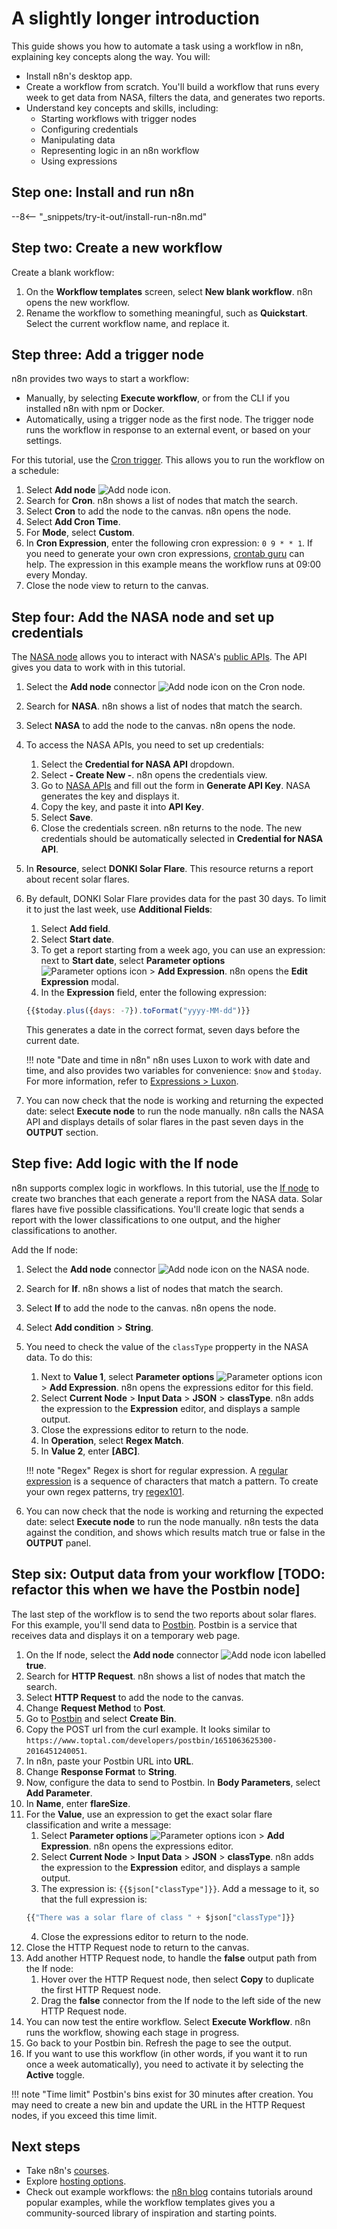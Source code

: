 # A slightly longer introduction

This guide shows you how to automate a task using a workflow in n8n, explaining key concepts along the way. You will:

* Install n8n's desktop app.
* Create a workflow from scratch. You'll build a workflow that runs every week to get data from NASA, filters the data, and generates two reports.
* Understand key concepts and skills, including:
    * Starting workflows with trigger nodes
    * Configuring credentials
    * Manipulating data
    * Representing logic in an n8n workflow
    * Using expressions

<n8n-demo workflow='{
  "name": "Quickstart test",
  "nodes": [
    {
      "parameters": {},
      "name": "Start",
      "type": "n8n-nodes-base.start",
      "typeVersion": 1,
      "position": [
        240,
        300
      ]
    },
    {
      "parameters": {
        "triggerTimes": {
          "item": [
            {
              "mode": "custom",
              "cronExpression": "0 9 * * 1"
            }
          ]
        }
      },
      "name": "Cron",
      "type": "n8n-nodes-base.cron",
      "typeVersion": 1,
      "position": [
        420,
        620
      ]
    },
    {
      "parameters": {
        "resource": "donkiSolarFlare",
        "additionalFields": {
          "startDate": "={{$today.plus({days: -7}).toFormat(\"yyyy-MM-dd\")}}"
        }
      },
      "name": "NASA",
      "type": "n8n-nodes-base.nasa",
      "typeVersion": 1,
      "position": [
        640,
        620
      ],
      "credentials": {
        "nasaApi": {
          "id": "5",
          "name": "NASA account"
        }
      }
    },
    {
      "parameters": {
        "conditions": {
          "string": [
            {
              "value1": "={{$json[\"classType\"]}}",
              "operation": "regex",
              "value2": "[ABC]"
            }
          ]
        }
      },
      "name": "IF",
      "type": "n8n-nodes-base.if",
      "typeVersion": 1,
      "position": [
        860,
        620
      ]
    },
    {
      "parameters": {
        "requestMethod": "POST",
        "url": "https://www.toptal.com/developers/postbin/1651063625300-2016451240051",
        "responseFormat": "string",
        "options": {},
        "bodyParametersUi": {
          "parameter": [
            {
              "name": "flareSize",
              "value": "=There was a solar flare of class {{$json[\"classType\"]}}"
            }
          ]
        }
      },
      "name": "HTTP Request",
      "type": "n8n-nodes-base.httpRequest",
      "typeVersion": 1,
      "position": [
        1080,
        400
      ]
    },
    {
      "parameters": {
        "requestMethod": "POST",
        "url": "https://www.toptal.com/developers/postbin/1651063625300-2016451240051",
        "responseFormat": "string",
        "options": {},
        "bodyParametersUi": {
          "parameter": [
            {
              "name": "flareSize",
              "value": "=There was a solar flare of class {{$json[\"classType\"]}}"
            }
          ]
        }
      },
      "name": "HTTP Request1",
      "type": "n8n-nodes-base.httpRequest",
      "typeVersion": 1,
      "position": [
        1080,
        760
      ]
    },
    {
      "parameters": {
        "content": "# Test"
      },
      "name": "Note",
      "type": "n8n-nodes-base.stickyNote",
      "typeVersion": 1,
      "position": [
        440,
        440
      ]
    }
  ],
  "connections": {
    "Cron": {
      "main": [
        [
          {
            "node": "NASA",
            "type": "main",
            "index": 0
          }
        ]
      ]
    },
    "NASA": {
      "main": [
        [
          {
            "node": "IF",
            "type": "main",
            "index": 0
          }
        ]
      ]
    },
    "IF": {
      "main": [
        [
          {
            "node": "HTTP Request",
            "type": "main",
            "index": 0
          }
        ],
        [
          {
            "node": "HTTP Request1",
            "type": "main",
            "index": 0
          }
        ]
      ]
    }
  },
  "active": false,
  "settings": {},
  "id": 16
}'></n8n-demo>


## Step one: Install and run n8n

--8<-- "_snippets/try-it-out/install-run-n8n.md"

## Step two: Create a new workflow

Create a blank workflow:

1. On the **Workflow templates** screen, select **New blank workflow**. n8n opens the new workflow.
2. Rename the workflow to something meaningful, such as **Quickstart**. Select the current workflow name, and replace it.

## Step three: Add a trigger node

n8n provides two ways to start a workflow:

* Manually, by selecting **Execute workflow**, or from the CLI if you installed n8n with npm or Docker.
* Automatically, using a trigger node as the first node. The trigger node runs the workflow in response to an external event, or based on your settings.

For this tutorial, use the [Cron trigger](/integrations/core-nodes/n8n-nodes-base.cron/). This allows you to run the workflow on a schedule:

1. Select **Add node** <span class="inline-image">![Add node icon](/_images/try-it-out/quickstart/add-node.png)</span>.
2. Search for **Cron**. n8n shows a list of nodes that match the search.
3. Select **Cron** to add the node to the canvas. n8n opens the node.
4. Select **Add Cron Time**.
5. For **Mode**, select **Custom**.
6. In **Cron Expression**, enter the following cron expression: `0 9 * * 1`. If you need to generate your own cron expressions, [crontab guru](https://crontab.guru/) can help. The expression in this example means the workflow runs at 09:00 every Monday.
7. Close the node view to return to the canvas.


## Step four: Add the NASA node and set up credentials

The [NASA node](/integrations/nodes/n8n-nodes-base.nasa/) allows you to interact with NASA's [public APIs](https://api.nasa.gov/). The API gives you data to work with in this tutorial.

1. Select the **Add node** connector <span class="inline-image">![Add node icon](/_images/try-it-out/quickstart/add-node-small.png)</span> on the Cron node.
2. Search for **NASA**. n8n shows a list of nodes that match the search.
3. Select **NASA** to add the node to the canvas. n8n opens the node.
4. To access the NASA APIs, you need to set up credentials:
    1. Select the  **Credential for NASA API** dropdown.
    2. Select **- Create New -**. n8n opens the credentials view.
    3. Go to [NASA APIs](https://api.nasa.gov/) and fill out the form in **Generate API Key**. NASA generates the key and displays it.
    4. Copy the key, and paste it into **API Key**.
    5. Select **Save**.
    6. Close the credentials screen. n8n returns to the node. The new credentials should be automatically selected in **Credential for NASA API**.
5. In **Resource**, select **DONKI Solar Flare**. This resource returns a report about recent solar flares.
6. By default, DONKI Solar Flare provides data for the past 30 days. To limit it to just the last week, use **Additional Fields**:
    1. Select **Add field**.
    2. Select **Start date**.
    3. To get a report starting from a week ago, you can use an expression: next to **Start date**, select **Parameter options** <span class="inline-image">![Parameter options icon](/_images/try-it-out/quickstart/parameter-options.png)</span> > **Add Expression**. n8n opens the **Edit Expression** modal.
    4. In the **Expression** field, enter the following expression:
    ```js
    {{$today.plus({days: -7}).toFormat("yyyy-MM-dd")}}
    ```
    This generates a date in the correct format, seven days before the current date.

    !!! note "Date and time in n8n"
        n8n uses Luxon to work with date and time, and also provides two variables for convenience: `$now` and `$today`. For more information, refer to [Expressions > Luxon](/code-examples/expressions/luxon/). 

7. You can now check that the node is working and returning the expected date: select **Execute node** to run the node manually. n8n calls the NASA API and displays details of solar flares in the past seven days in the **OUTPUT** section.

## Step five: Add logic with the If node

n8n supports complex logic in workflows. In this tutorial, use the [If node](/integrations/core-nodes/n8n-nodes-base.if) to create two branches that each generate a report from the NASA data. Solar flares have five possible classifications. You'll create logic that sends a report with the lower classifications to one output, and the higher classifications to another. 

Add the If node:

1. Select the **Add node** connector <span class="inline-image">![Add node icon](/_images/try-it-out/quickstart/add-node.png)</span> on the NASA node.
2. Search for **If**. n8n shows a list of nodes that match the search.
3. Select **If** to add the node to the canvas. n8n opens the node.
4. Select **Add condition** > **String**.
5. You need to check the value of the `classType` propperty in the NASA data. To do this:
    1. Next to **Value 1**, select **Parameter options** <span class="inline-image">![Parameter options icon](/_images/try-it-out/quickstart/parameter-options.png)</span> > **Add Expression**. n8n opens the expressions editor for this field.
    2. Select **Current Node** > **Input Data** > **JSON** > **classType**. n8n adds the expression to the **Expression** editor, and displays a sample output.
    3. Close the expressions editor to return to the node.
    4. In **Operation**, select **Regex Match**.
    5. In **Value 2**, enter **[ABC]**.

    !!! note "Regex"
        Regex is short for regular expression. A [regular expression](https://en.wikipedia.org/wiki/Regular_expression) is a sequence of characters that match a pattern. To create your own regex patterns, try [regex101](https://regex101.com/).

6. You can now check that the node is working and returning the expected date: select **Execute node** to run the node manually. n8n tests the data against the condition, and shows which results match true or false in the **OUTPUT** panel.

## Step six: Output data from your workflow [TODO: refactor this when we have the Postbin node]

The last step of the workflow is to send the two reports about solar flares. For this example, you'll send data to [Postbin](https://www.toptal.com/developers/postbin/). Postbin is a service that receives data and displays it on a temporary web page. 

1. On the If node, select the **Add node** connector <span class="inline-image">![Add node icon](/_images/try-it-out/quickstart/add-node.png)</span> labelled **true**.
2. Search for **HTTP Request**. n8n shows a list of nodes that match the search.
3. Select **HTTP Request** to add the node to the canvas.
4. Change **Request Method** to **Post**.
5. Go to [Postbin](https://www.toptal.com/developers/postbin/) and select **Create Bin**.
6. Copy the POST url from the curl example. It looks similar to `https://www.toptal.com/developers/postbin/1651063625300-2016451240051`.
7. In n8n, paste your Postbin URL into **URL**.
8. Change **Response Format** to **String**.
9. Now, configure the data to send to Postbin. In **Body Parameters**, select **Add Parameter**.
10. In **Name**, enter **flareSize**.
11. For the **Value**, use an expression to get the exact solar flare classification and write a message: 
    1. Select **Parameter options** <span class="inline-image">![Parameter options icon](/_images/try-it-out/quickstart/parameter-options.png)</span> > **Add Expression**. n8n opens the expressions editor.
    2. Select **Current Node** > **Input Data** > **JSON** > **classType**. n8n adds the expression to the **Expression** editor, and displays a sample output.
    3. The expression is: `{{$json["classType"]}}`. Add a message to it, so that the full expression is:
    ```js
    {{"There was a solar flare of class " + $json["classType"]}}
    ```
    4. Close the expressions editor to return to the node.
12. Close the HTTP Request node to return to the canvas.
13. Add another HTTP Request node, to handle the **false** output path from the If node:
    1. Hover over the HTTP Request node, then select **Copy** to duplicate the first HTTP Request node.
    2. Drag the **false** connector from the If node to the left side of the new HTTP Request node.
14. You can now test the entire workflow. Select **Execute Workflow**. n8n runs the workflow, showing each stage in progress.
15. Go back to your Postbin bin. Refresh the page to see the output.
16. If you want to use this workflow (in other words, if you want it to run once a week automatically), you need to activate it by selecting the **Active** toggle.

!!! note "Time limit"
    Postbin's bins exist for 30 minutes after creation. You may need to create a new bin and update the URL in the HTTP Request nodes, if you exceed this time limit.


## Next steps

* Take n8n's [courses](/courses/).
* Explore [hosting options](/hosting/options/).
* Check out example workflows: the [n8n blog](https://n8n.io/blog/tag/tutorial/) contains tutorials around popular examples, while the workflow templates gives you a community-sourced library of inspiration and starting points.